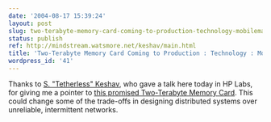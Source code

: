 ```yaml
---
date: '2004-08-17 15:39:24'
layout: post
slug: two-terabyte-memory-card-coming-to-production-technology-mobilemag
status: publish
ref: http://mindstream.watsmore.net/keshav/main.html
title: 'Two-Terabyte Memory Card Coming to Production : Technology : MobileMag'
wordpress_id: '41'
---
```


Thanks to [S. "Tetherless" Keshav](http://mindstream.watsmore.net/keshav/main.html), who gave a talk here today in HP Labs, for giving me a pointer to [this promised Two-Terabyte Memory Card](http://www.mobilemag.com/content/100/102/C3080/).  This could change some of the trade-offs in designing distributed systems over unreliable, intermittent networks.

